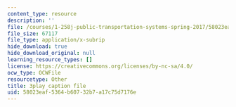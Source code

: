 ```yaml
---
content_type: resource
description: ''
file: /courses/1-258j-public-transportation-systems-spring-2017/58023eaf5364b60732b7a17c75d7176e_FTwuE36SUA.srt
file_size: 67117
file_type: application/x-subrip
hide_download: true
hide_download_original: null
learning_resource_types: []
license: https://creativecommons.org/licenses/by-nc-sa/4.0/
ocw_type: OCWFile
resourcetype: Other
title: 3play caption file
uid: 58023eaf-5364-b607-32b7-a17c75d7176e
---
```

